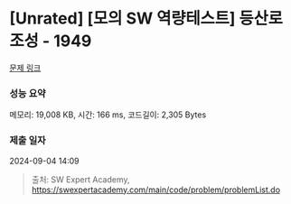 # [Unrated] [모의 SW 역량테스트] 등산로 조성 - 1949 

[문제 링크](https://swexpertacademy.com/main/code/problem/problemDetail.do?contestProbId=AV5PoOKKAPIDFAUq) 

### 성능 요약

메모리: 19,008 KB, 시간: 166 ms, 코드길이: 2,305 Bytes

### 제출 일자

2024-09-04 14:09



> 출처: SW Expert Academy, https://swexpertacademy.com/main/code/problem/problemList.do